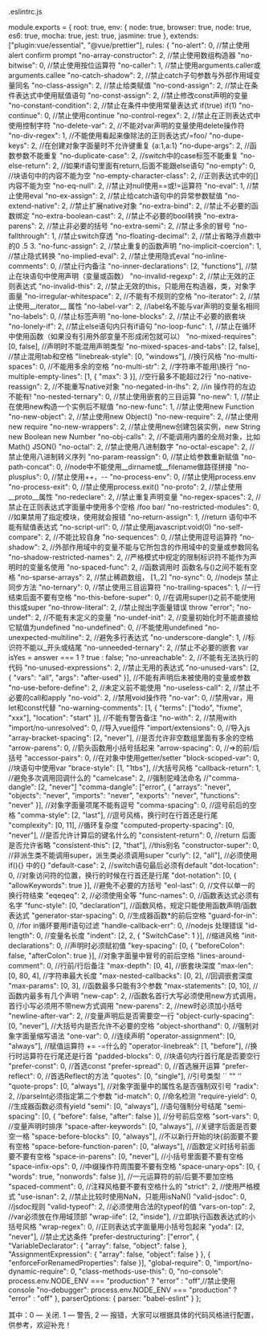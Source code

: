 
.eslintrc.js



module.exports = {
  root: true,
  env: {
    node: true,
    browser: true,
    node: true,
    es6: true,
    mocha: true,
    jest: true,
    jasmine: true
  },
  extends: ["plugin:vue/essential", "@vue/prettier"],
  rules: {
    "no-alert": 0, //禁止使用alert confirm prompt
    "no-array-constructor": 2, //禁止使用数组构造器
    "no-bitwise": 0, //禁止使用按位运算符
    "no-caller": 1, //禁止使用arguments.caller或arguments.callee
    "no-catch-shadow": 2, //禁止catch子句参数与外部作用域变量同名
    "no-class-assign": 2, //禁止给类赋值
    "no-cond-assign": 2, //禁止在条件表达式中使用赋值语句
    "no-const-assign": 2, //禁止修改const声明的变量
    "no-constant-condition": 2, //禁止在条件中使用常量表达式 if(true) if(1)
    "no-continue": 0, //禁止使用continue
    "no-control-regex": 2, //禁止在正则表达式中使用控制字符
    "no-delete-var": 2, //不能对var声明的变量使用delete操作符
    "no-div-regex": 1, //不能使用看起来像除法的正则表达式/=foo/
    "no-dupe-keys": 2, //在创建对象字面量时不允许键重复 {a:1,a:1}
    "no-dupe-args": 2, //函数参数不能重复
    "no-duplicate-case": 2, //switch中的case标签不能重复
    "no-else-return": 2, //如果if语句里面有return,后面不能跟else语句
    "no-empty": 0, //块语句中的内容不能为空
    "no-empty-character-class": 2, //正则表达式中的[]内容不能为空
    "no-eq-null": 2, //禁止对null使用==或!=运算符
    "no-eval": 1, //禁止使用eval
    "no-ex-assign": 2, //禁止给catch语句中的异常参数赋值
    "no-extend-native": 2, //禁止扩展native对象
    "no-extra-bind": 2, //禁止不必要的函数绑定
    "no-extra-boolean-cast": 2, //禁止不必要的bool转换
    "no-extra-parens": 2, //禁止非必要的括号
    "no-extra-semi": 2, //禁止多余的冒号
    "no-fallthrough": 1, //禁止switch穿透
    "no-floating-decimal": 2, //禁止省略浮点数中的0 .5 3.
    "no-func-assign": 2, //禁止重复的函数声明
    "no-implicit-coercion": 1, //禁止隐式转换
    "no-implied-eval": 2, //禁止使用隐式eval
    "no-inline-comments": 0, //禁止行内备注
    "no-inner-declarations": [2, "functions"], //禁止在块语句中使用声明（变量或函数）
    "no-invalid-regexp": 2, //禁止无效的正则表达式
    "no-invalid-this": 2, //禁止无效的this，只能用在构造器，类，对象字面量
    "no-irregular-whitespace": 2, //不能有不规则的空格
    "no-iterator": 2, //禁止使用__iterator__ 属性
    "no-label-var": 2, //label名不能与var声明的变量名相同
    "no-labels": 0, //禁止标签声明
    "no-lone-blocks": 2, //禁止不必要的嵌套块
    "no-lonely-if": 2, //禁止else语句内只有if语句
    "no-loop-func": 1, //禁止在循环中使用函数（如果没有引用外部变量不形成闭包就可以）
    "no-mixed-requires": [0, false], //声明时不能混用声明类型
    "no-mixed-spaces-and-tabs": [2, false], //禁止混用tab和空格
    "linebreak-style": [0, "windows"], //换行风格
    "no-multi-spaces": 0, //不能用多余的空格
    "no-multi-str": 2, //字符串不能用\换行
    "no-multiple-empty-lines": [1, {
      "max": 3
    }], //空行最多不能超过2行
    "no-native-reassign": 2, //不能重写native对象
    "no-negated-in-lhs": 2, //in 操作符的左边不能有!
    "no-nested-ternary": 0, //禁止使用嵌套的三目运算
    "no-new": 1, //禁止在使用new构造一个实例后不赋值
    "no-new-func": 1, //禁止使用new Function
    "no-new-object": 2, //禁止使用new Object()
    "no-new-require": 2, //禁止使用new require
    "no-new-wrappers": 2, //禁止使用new创建包装实例，new String new Boolean new Number
    "no-obj-calls": 2, //不能调用内置的全局对象，比如Math() JSON()
    "no-octal": 2, //禁止使用八进制数字
    "no-octal-escape": 2, //禁止使用八进制转义序列
    "no-param-reassign": 0, //禁止给参数重新赋值
    "no-path-concat": 0, //node中不能使用__dirname或__filename做路径拼接
    "no-plusplus": 0, //禁止使用++，--
    "no-process-env": 0, //禁止使用process.env
    "no-process-exit": 0, //禁止使用process.exit()
    "no-proto": 2, //禁止使用__proto__属性
    "no-redeclare": 2, //禁止重复声明变量
    "no-regex-spaces": 2, //禁止在正则表达式字面量中使用多个空格 /foo bar/
    "no-restricted-modules": 0, //如果禁用了指定模块，使用就会报错
    "no-return-assign": 1, //return 语句中不能有赋值表达式
    "no-script-url": 0, //禁止使用javascript:void(0)
    "no-self-compare": 2, //不能比较自身
    "no-sequences": 0, //禁止使用逗号运算符
    "no-shadow": 2, //外部作用域中的变量不能与它所包含的作用域中的变量或参数同名
    "no-shadow-restricted-names": 2, //严格模式中规定的限制标识符不能作为声明时的变量名使用
    "no-spaced-func": 2, //函数调用时 函数名与()之间不能有空格
    "no-sparse-arrays": 2, //禁止稀疏数组， [1,,2]
    "no-sync": 0, //nodejs 禁止同步方法
    "no-ternary": 0, //禁止使用三目运算符
    "no-trailing-spaces": 1, //一行结束后面不要有空格
    "no-this-before-super": 0, //在调用super()之前不能使用this或super
    "no-throw-literal": 2, //禁止抛出字面量错误 throw "error";
    "no-undef": 2, //不能有未定义的变量
    "no-undef-init": 2, //变量初始化时不能直接给它赋值为undefined
    "no-undefined": 0, //不能使用undefined
    "no-unexpected-multiline": 2, //避免多行表达式
    "no-underscore-dangle": 1, //标识符不能以_开头或结尾
    "no-unneeded-ternary": 2, //禁止不必要的嵌套 var isYes = answer === 1 ? true : false;
    "no-unreachable": 2, //不能有无法执行的代码
    "no-unused-expressions": 2, //禁止无用的表达式
    "no-unused-vars": [2, {
      "vars": "all",
      "args": "after-used"
    }], //不能有声明后未被使用的变量或参数
    "no-use-before-define": 2, //未定义前不能使用
    "no-useless-call": 2, //禁止不必要的call和apply
    "no-void": 2, //禁用void操作符
    "no-var": 0, //禁用var，用let和const代替
    "no-warning-comments": [1, {
      "terms": ["todo", "fixme", "xxx"],
      "location": "start"
    }], //不能有警告备注
    "no-with": 2, //禁用with
    "import/no-unresolved": 0, //导入vue组件
    "import/extensions": 0, //导入js
    "array-bracket-spacing": [2, "never"], //是否允许非空数组里面有多余的空格
    "arrow-parens": 0, //箭头函数用小括号括起来
    "arrow-spacing": 0, //=>的前/后括号
    "accessor-pairs": 0, //在对象中使用getter/setter
    "block-scoped-var": 0, //块语句中使用var
    "brace-style": [1, "1tbs"], //大括号风格
    "callback-return": 1, //避免多次调用回调什么的
    "camelcase": 2, //强制驼峰法命名
    //"comma-dangle": [2, "never"]
    "comma-dangle": ["error", {
      "arrays": "never",
      "objects": "never",
      "imports": "never",
      "exports": "never",
      "functions": "never"
    }], //对象字面量项尾不能有逗号
    "comma-spacing": 0, //逗号前后的空格
    "comma-style": [2, "last"], //逗号风格，换行时在行首还是行尾
    "complexity": [0, 11], //循环复杂度
    "computed-property-spacing": [0, "never"], //是否允许计算后的键名什么的
    "consistent-return": 0, //return 后面是否允许省略
    "consistent-this": [2, "that"], //this别名
    "constructor-super": 0, //非派生类不能调用super，派生类必须调用super
    "curly": [2, "all"], //必须使用 if(){} 中的{}
    "default-case": 2, //switch语句最后必须有default
    "dot-location": 0, //对象访问符的位置，换行的时候在行首还是行尾
    "dot-notation": [0, {
      "allowKeywords": true
    }], //避免不必要的方括号
    "eol-last": 0, //文件以单一的换行符结束
    "eqeqeq": 2, //必须使用全等
    "func-names": 0, //函数表达式必须有名字
    "func-style": [0, "declaration"], //函数风格，规定只能使用函数声明/函数表达式
    "generator-star-spacing": 0, //生成器函数*的前后空格
    "guard-for-in": 0, //for in循环要用if语句过滤
    "handle-callback-err": 0, //nodejs 处理错误
    "id-length": 0, //变量名长度
    "indent": [2, 2, { "SwitchCase": 1 }], //缩进风格
    "init-declarations": 0, //声明时必须赋初值
    "key-spacing": [0, {
      "beforeColon": false,
      "afterColon": true
    }], //对象字面量中冒号的前后空格
    "lines-around-comment": 0, //行前/行后备注
    "max-depth": [0, 4], //嵌套块深度
    "max-len": [0, 80, 4], //字符串最大长度
    "max-nested-callbacks": [0, 2], //回调嵌套深度
    "max-params": [0, 3], //函数最多只能有3个参数
    "max-statements": [0, 10], //函数内最多有几个声明
    "new-cap": 2, //函数名首行大写必须使用new方式调用，首行小写必须用不带new方式调用
    "new-parens": 2, //new时必须加小括号
    "newline-after-var": 2, //变量声明后是否需要空一行
    "object-curly-spacing": [0, "never"], //大括号内是否允许不必要的空格
    "object-shorthand": 0, //强制对象字面量缩写语法
    "one-var": 0, //连续声明
    "operator-assignment": [0, "always"], //赋值运算符 += -=什么的
    "operator-linebreak": [1, "before"], //换行时运算符在行尾还是行首
    "padded-blocks": 0, //块语句内行首行尾是否要空行
    "prefer-const": 0, //首选const
    "prefer-spread": 0, //首选展开运算
    "prefer-reflect": 0, //首选Reflect的方法
    "quotes": [0, "single"], //引号类型 `` "" ''
    "quote-props": [0, "always"], //对象字面量中的属性名是否强制双引号
    "radix": 2, //parseInt必须指定第二个参数
    "id-match": 0, //命名检测
    "require-yield": 0, //生成器函数必须有yield
    "semi": [0, "always"], //语句强制分号结尾
    "semi-spacing": [0, {
      "before": false,
      "after": false
    }], //分号前后空格
    "sort-vars": 0, //变量声明时排序
    "space-after-keywords": [0, "always"], //关键字后面是否要空一格
    "space-before-blocks": [0, "always"], //不以新行开始的块{前面要不要有空格
    "space-before-function-paren": [0, "always"], //函数定义时括号前面要不要有空格
    "space-in-parens": [0, "never"], //小括号里面要不要有空格
    "space-infix-ops": 0, //中缀操作符周围要不要有空格
    "space-unary-ops": [0, {
      "words": true,
      "nonwords": false
    }], //一元运算符的前/后要不要加空格
    "spaced-comment": 0, //注释风格要不要有空格什么的
    "strict": 2, //使用严格模式
    "use-isnan": 2, //禁止比较时使用NaN，只能用isNaN()
    "valid-jsdoc": 0, //jsdoc规则
    "valid-typeof": 2, //必须使用合法的typeof的值
    "vars-on-top": 2, //var必须放在作用域顶部
    "wrap-iife": [2, "inside"], //立即执行函数表达式的小括号风格
    "wrap-regex": 0, //正则表达式字面量用小括号包起来
    "yoda": [2, "never"], //禁止尤达条件
    "prefer-destructuring": ["error", {
      "VariableDeclarator": {
        "array": false,
        "object": false
      },
      "AssignmentExpression": {
        "array": false,
        "object": false
      }
    }, {
        "enforceForRenamedProperties": false
      }],
    "global-require": 0,
    "import/no-dynamic-require": 0,
    "class-methods-use-this": 0,
    "no-console": process.env.NODE_ENV === "production" ? "error" : "off",//禁止使用console
    "no-debugger": process.env.NODE_ENV === "production" ? "error" : "off"
  },
  parserOptions: {
    parser: "babel-eslint"
  }
};

其中：0 — 关闭. 1 — 警告, 2 — 报错，大家可以根据具体的代码风格进行配置，供参考，欢迎补充！
